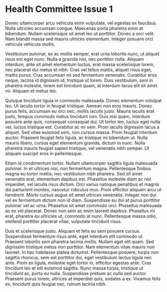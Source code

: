 # Health Committee Issue 1
Donec ullamcorper arcu vehicula enim vulputate, vel egestas ex faucibus. Nulla ultricies accumsan congue. Maecenas porta pharetra enim at bibendum. Nullam scelerisque sit amet leo ut porttitor. Donec a orci velit. Nam blandit massa sed mauris ultrices elementum. Integer posuere orci vehicula vehicula mollis.

Vestibulum pulvinar, ex ac mollis semper, erat urna lobortis nunc, ut aliquet risus est eget nunc. Nulla a gravida nisl, nec porttitor nulla. Aliquam interdum, ante sit amet elementum luctus, erat massa scelerisque lorem, nec placerat dui metus et nibh. Cras vel tellus mattis, aliquet risus eget, mattis purus. Cras accumsan mi sed fermentum venenatis. Curabitur eros neque, lacinia id dignissim id, tristique ut lorem. Duis vestibulum, sem in pharetra molestie, lorem est tincidunt quam, at interdum lacus elit sit amet mi. Aliquam et metus leo.

Quisque tincidunt ligula in commodo malesuada. Donec elementum volutpat leo. Ut iaculis tortor in feugiat tristique. Aenean non eros mauris. Donec purus felis, accumsan eu orci nec, mollis iaculis justo. Mauris iaculis erat justo, tempus commodo metus tincidunt non. Duis nisi quam, interdum posuere ante quis, consequat consequat dui. Ut tortor leo, luctus eget nulla vel, luctus tristique est. Curabitur ac mi sem. Proin iaculis dignissim lacus a aliquet. Sed vitae euismod sem, non cursus massa. Proin feugiat interdum auctor. Praesent feugiat felis ligula, ac tristique mi bibendum ut. Nulla mauris libero, cursus eget elementum gravida, dictum in nunc. Nulla pharetra mauris feugiat sapien tristique, vel venenatis nibh semper. Ut aliquam suscipit eros in pellentesque.

Etiam id condimentum tortor. Nullam ullamcorper sagittis ligula malesuada pulvinar. In et ultrices nisi, non fermentum magna. Pellentesque finibus magna eu tortor mattis, nec vestibulum nibh pharetra. Sed sit amet venenatis erat, elementum dapibus est. Phasellus molestie diam ac nisl imperdiet, vel iaculis risus dictum. Orci varius natoque penatibus et magnis dis parturient montes, nascetur ridiculus mus. Proin efficitur aliquam arcu ut hendrerit. Morbi cursus augue sit amet ultrices venenatis. Integer non dui vel ex fermentum dictum non id diam. Suspendisse eu dui at purus porttitor pulvinar vel ac urna. Phasellus sit amet commodo orci. Phasellus malesuada ac ex vel placerat. Donec non sem ac enim laoreet dapibus. Phasellus mi erat, pharetra eu ultricies ut, commodo at nunc. Pellentesque massa odio, eleifend porttitor placerat vitae, vulputate tincidunt risus.

Duis et scelerisque justo. Aliquam et felis eu sem posuere cursus. Suspendisse fermentum risus ante, eget interdum elit commodo ut. Praesent lobortis sem pharetra lacinia mollis. Nullam eget elit quam. Sed dignissim tristique metus non porttitor. Nam elementum vitae mauris non laoreet. In hac habitasse platea dictumst. Pellentesque posuere, turpis non sagittis rhoncus, sem est porttitor dui, eget vestibulum lectus ligula nec ante. Proin ex ligula, molestie eget tortor in, efficitur egestas ante. Cras tincidunt leo et elit euismod sagittis. Nunc massa turpis, tristique ut tincidunt ac, porta eu nulla. Suspendisse pretium ac nulla sed auctor. Praesent purus lorem, ultrices at imperdiet quis, sodales a ex. Vivamus felis ex, tincidunt quis feugiat nec, rutrum lacinia nibh.
